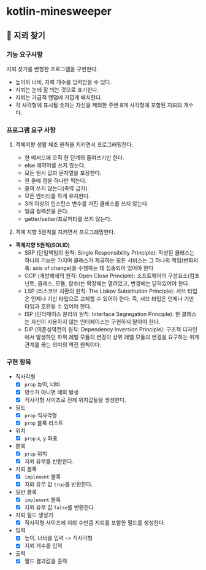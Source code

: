 # kotlin-minesweeper

## 🚀 지뢰 찾기

### 기능 요구사항

지뢰 찾기를 변형한 프로그램을 구현한다.

- 높이와 너비, 지뢰 개수를 입력받을 수 있다.
- 지뢰는 눈에 잘 띄는 것으로 표기한다.
- 지뢰는 가급적 랜덤에 가깝게 배치한다.
- 각 사각형에 표시될 숫자는 자신을 제외한 주변 8개 사각형에 포함된 지뢰의 개수다.

### 프로그램 요구 사항

1. 객체지향 생활 체조 원칙을 지키면서 프로그래밍한다.

    - 한 메서드에 오직 한 단계의 들여쓰기만 한다.
    - else 예약어를 쓰지 않는다.
    - 모든 원시 값과 문자열을 포장한다.
    - 한 줄에 점을 하나만 찍는다.
    - 줄여 쓰지 않는다(축약 금지).
    - 모든 엔티티를 작게 유지한다.
    - 3개 이상의 인스턴스 변수를 가진 클래스를 쓰지 않는다.
    - 일급 컬렉션을 쓴다.
    - getter/setter/프로퍼티를 쓰지 않는다.

1. 객체 지향 5원칙을 지키면서 프로그래밍한다.

- **객체지향 5원칙(SOLID)**
    - SRP (단일책임의 원칙: Single Responsibility Principle): 작성된 클래스는 하나의 기능만 가지며 클래스가 제공하는 모든 서비스는 그 하나의 책임(변화의 축: axis of
      change)을
      수행하는 데 집중되어 있어야 한다
    - OCP (개방폐쇄의 원칙: Open Close Principle): 소프트웨어의 구성요소(컴포넌트, 클래스, 모듈, 함수)는 확장에는 열려있고, 변경에는 닫혀있어야 한다.
    - LSP (리스코브 치환의 원칙: The Liskov Substitution Principle): 서브 타입은 언제나 기반 타입으로 교체할 수 있어야 한다. 즉, 서브 타입은 언제나 기반 타입과 호환될 수
      있어야
      한다.
    - ISP (인터페이스 분리의 원칙: Interface Segregation Principle): 한 클래스는 자신이 사용하지 않는 인터페이스는 구현하지 말아야 한다.
    - DIP (의존성역전의 원칙: Dependency Inversion Principle): 구조적 디자인에서 발생하던 하위 레벨 모듈의 변경이 상위 레벨 모듈의 변경을 요구하는 위계관계를 끊는 의미의 역전
      원칙이다.

### 구현 항목

- 직사각형
    - [X] `prop` 높이, 너비
    - [X] 양수가 아니면 예외 발생
    - [X] 직사각형 사이즈로 전체 위치값들을 생성한다.
- 필드
    - [X] `prop` 직사각형
    - [X] `prop` 블록 리스트
- 위치
    - [X] `prop` x, y 좌표
- 블록
    - [X] `prop` 위치
    - [X] 지뢰 유무를 반환한다.
- 지뢰 블록
    - [X] `implement` 블록
    - [X] 지뢰 유무 값 `true`를 반환한다.
- 일반 블록
    - [X] `implement` 블록
    - [X] 지뢰 유무 값 `false`를 반환한다.
- 지뢰 필드 생성기
    - [X] 직사각형 사이즈에 지뢰 수만큼 지뢰를 포함한 필드를 생성한다.
- 입력
    - [X] 높이, 너비를 입력 -> 직사각형
    - [X] 지뢰 개수를 입력
- 출력
    - [X] 필드 결과값을 출력
